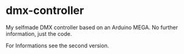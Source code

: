 # dmx-controller
My selfmade DMX controller based on an Arduino MEGA. 
No further information, just the code. 

For Informations see the second version.
